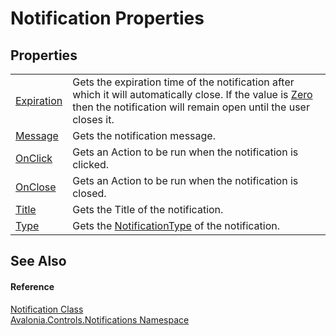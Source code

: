 # Notification Properties




## Properties
<table>
<tr>
<td><a href="P_Avalonia_Controls_Notifications_Notification_Expiration">Expiration</a></td>
<td>Gets the expiration time of the notification after which it will automatically close. If the value is <a href="https://learn.microsoft.com/dotnet/api/system.timespan.zero" target="_blank" rel="noopener noreferrer">Zero</a> then the notification will remain open until the user closes it.</td>
</tr>
<tr>
<td><a href="P_Avalonia_Controls_Notifications_Notification_Message">Message</a></td>
<td>Gets the notification message.</td>
</tr>
<tr>
<td><a href="P_Avalonia_Controls_Notifications_Notification_OnClick">OnClick</a></td>
<td>Gets an Action to be run when the notification is clicked.</td>
</tr>
<tr>
<td><a href="P_Avalonia_Controls_Notifications_Notification_OnClose">OnClose</a></td>
<td>Gets an Action to be run when the notification is closed.</td>
</tr>
<tr>
<td><a href="P_Avalonia_Controls_Notifications_Notification_Title">Title</a></td>
<td>Gets the Title of the notification.</td>
</tr>
<tr>
<td><a href="P_Avalonia_Controls_Notifications_Notification_Type">Type</a></td>
<td>Gets the <a href="T_Avalonia_Controls_Notifications_NotificationType">NotificationType</a> of the notification.</td>
</tr>
</table>

## See Also


#### Reference
<a href="T_Avalonia_Controls_Notifications_Notification">Notification Class</a>  
<a href="N_Avalonia_Controls_Notifications">Avalonia.Controls.Notifications Namespace</a>  

